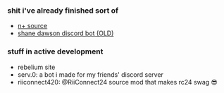 
### shit i've already finished sort of 
- [n+ source](https://github.com/frickinfire/nplus)
- [shane dawson discord bot (OLD)](https://github.com/frickinfire/shane)
### stuff in active development
- rebelium site 
- serv.0: a bot i made for my friends' discord server
- riiconnect420: @RiiConnect24 source mod that makes rc24 swag :sunglasses:


<!--
**frickinfire/frickinfire** is a ✨ _special_ ✨ repository because its `README.md` (this file) appears on your GitHub profile.

Here are some ideas to get you started:

- 🔭 I’m currently working on ...
- 🌱 I’m currently learning ...
- 👯 I’m looking to collaborate on ...
- 🤔 I’m looking for help with ...
- 💬 Ask me about ...
- 📫 How to reach me: ...
- 😄 Pronouns: ...
- ⚡ Fun fact: ...
-->
